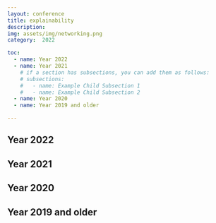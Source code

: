 ```yaml
---
layout: conference
title: explainability
description:   
img: assets/img/networking.png
category:  2022

toc:
  - name: Year 2022
  - name: Year 2021
    # if a section has subsections, you can add them as follows:
    # subsections:
    #   - name: Example Child Subsection 1
    #   - name: Example Child Subsection 2
  - name: Year 2020
  - name: Year 2019 and older

---
```

## Year 2022
## Year 2021
## Year 2020
## Year 2019 and older